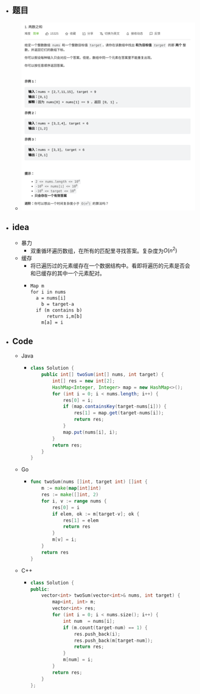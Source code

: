 - ## 题目
	- ![image.png](../assets/image_1663253174179_0.png)
- ## idea
	- 暴力
		- 双重循环遍历数组，在所有的匹配里寻找答案。复杂度为$O(n^2)$
	- 缓存
		- 将已遍历过的元素缓存在一个数据结构中。看即将遍历的元素是否会和已缓存的其中一个元素配对。
		- ```
		  Map m
		  for i in nums 
		  	a = nums[i]
		      b = target-a
		  	if (m contains b)
		      	return i,m[b]
		      m[a] = i
		  ```
- ## Code
	- Java
		- ```Java
		  class Solution {
		      public int[] twoSum(int[] nums, int target) {
		          int[] res = new int[2];
		          HashMap<Integer, Integer> map = new HashMap<>();
		          for (int i = 0; i < nums.length; i++) {
		              res[0] = i;
		              if (map.containsKey(target-nums[i])) {
		                  res[1] = map.get(target-nums[i]);
		                  return res;
		              }
		              map.put(nums[i], i);
		          }
		          return res;
		      }
		  }
		  ```
	- Go
		- ```Go
		  func twoSum(nums []int, target int) []int {
		      m := make(map[int]int)
		      res := make([]int, 2)
		      for i, v := range nums {
		          res[0] = i
		          if elem, ok := m[target-v]; ok {
		              res[1] = elem
		              return res
		          }
		          m[v] = i;
		      }
		      return res
		  }
		  ```
	- C++
		- ```C++
		  class Solution {
		  public:
		      vector<int> twoSum(vector<int>& nums, int target) {
		          map<int, int> m;
		          vector<int> res;
		          for (int i = 0; i < nums.size(); i++) {
		              int num  = nums[i];
		              if (m.count(target-num) == 1) {
		                  res.push_back(i);
		                  res.push_back(m[target-num]);
		                  return res;
		              }
		              m[num] = i;
		          }
		          return res;
		      }
		  };
		  ```